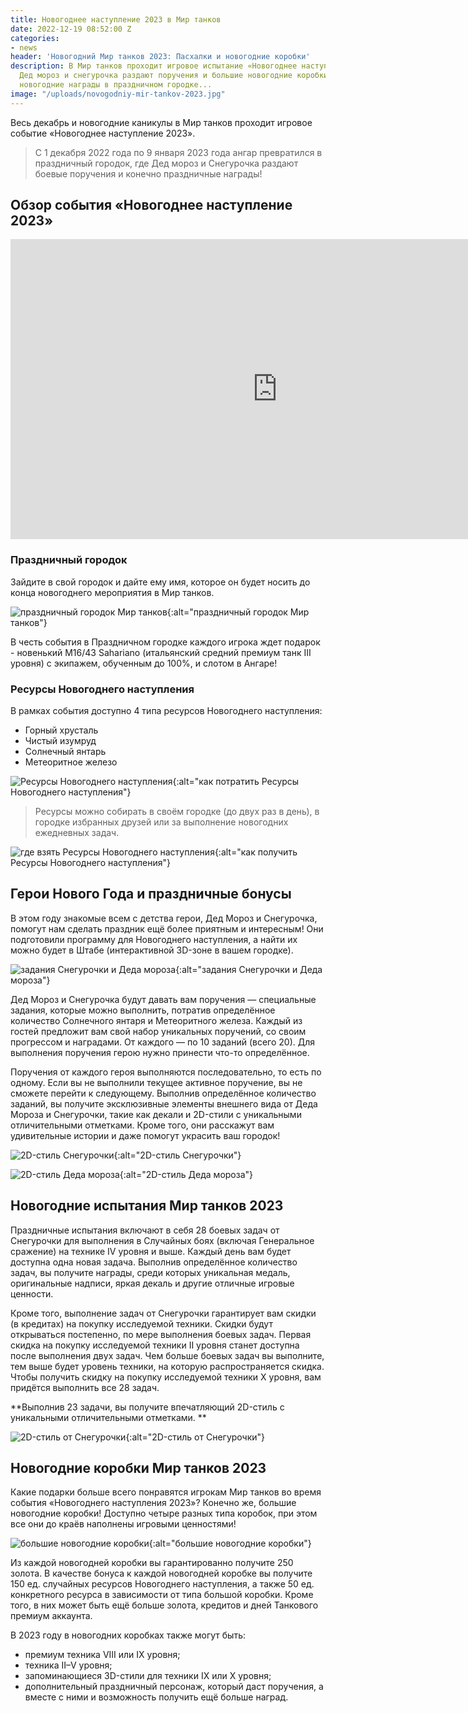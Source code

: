 ```yaml
---
title: Новогоднее наступление 2023 в Мир танков
date: 2022-12-19 08:52:00 Z
categories:
- news
header: 'Новогодний Мир танков 2023: Пасхалки и новогодние коробки'
description: В Мир танков проходит игровое испытание «Новогоднее наступление 2023».
  Дед мороз и снегурочка раздают поручения и большие новогодние коробки! Спешите получить
  новогодние награды в праздничном городке...
image: "/uploads/novogodniy-mir-tankov-2023.jpg"
---
```


Весь декабрь и новогодние каникулы в Мир танков проходит игровое событие «Новогоднее наступление 2023».

> С 1 декабря 2022 года по 9 января 2023 года ангар превратился в праздничный городок, где Дед мороз и Снегурочка раздают боевые поручения и конечно праздничные награды!


## Обзор события «Новогоднее наступление 2023»

<center><iframe width="854" height="480" src="https://www.youtube.com/embed/yBffdIcy1ws" title="YouTube video player" frameborder="0" allow="accelerometer; autoplay; clipboard-write; encrypted-media; gyroscope; picture-in-picture" allowfullscreen></iframe></center>


### Праздничный городок

Зайдите в свой городок и дайте ему имя, которое он будет носить до конца новогоднего мероприятия в Мир танков.

![праздничный городок Мир танков](https://ru-wotp.wgcdn.co/dcont/fb/image/angar_nn2023_2.jpg){:alt="праздничный городок Мир танков"}

В честь события в Праздничном городке каждого игрока ждет подарок - новенький M16/43 Sahariano (итальянский средний премиум танк III уровня) с экипажем, обученным до 100%, и слотом в Ангаре!


### Ресурсы Новогоднего наступления

В рамках события доступно 4 типа ресурсов Новогоднего наступления: 

* Горный хрусталь
* Чистый изумруд
* Солнечный янтарь
* Метеоритное железо

![Ресурсы Новогоднего наступления](https://content-wg.gcdn.co/locdoc/infographics/2022/HO_resources/spend_resources_RU.jpg){:alt="как потратить Ресурсы Новогоднего наступления"}

> Ресурсы можно собирать в своём городке (до двух раз в день), в городке избранных друзей или за выполнение новогодних ежедневных задач.

![где взять Ресурсы Новогоднего наступления](https://content-wg.gcdn.co/locdoc/infographics/2022/HO_resources/get_resources_RU.jpg){:alt="как получить Ресурсы Новогоднего наступления"}


## Герои Нового Года и праздничные бонусы

В этом году знакомые всем с детства герои, Дед Мороз и Снегурочка, помогут нам сделать праздник ещё более приятным и интересным! Они подготовили программу для Новогоднего наступления, а найти их можно будет в Штабе (интерактивной 3D-зоне в вашем городке).

![задания Снегурочки и Деда мороза](https://ru-wotp.wgcdn.co/dcont/fb/image/22.11.28_ny_header_1.jpg){:alt="задания Снегурочки и Деда мороза"}

Дед Мороз и Снегурочка будут давать вам поручения — специальные задания, которые можно выполнить, потратив определённое количество Солнечного янтаря и Метеоритного железа. Каждый из гостей предложит вам свой набор уникальных поручений, со своим прогрессом и наградами. От каждого — по 10 заданий (всего 20). Для выполнения поручения герою нужно принести что-то определённое.

Поручения от каждого героя выполняются последовательно, то есть по одному. Если вы не выполнили текущее активное поручение, вы не сможете перейти к следующему. Выполнив определённое количество заданий, вы получите эксклюзивные элементы внешнего вида от Деда Мороза и Снегурочки, такие как декали и 2D-стили с уникальными отличительными отметками. Кроме того, они расскажут вам удивительные истории и даже помогут украсить ваш городок!

![2D-стиль Снегурочки](https://ru-wotp.wgcdn.co/dcont/fb/image/seld-otm-691_1920x1080_lg_spb_mt_18.jpg){:alt="2D-стиль Снегурочки"}

![2D-стиль Деда мороза](https://ru-wotp.wgcdn.co/dcont/fb/image/kuranty-690_1920x1080_lg_spb_mt_3.jpg){:alt="2D-стиль Деда мороза"}


## Новогодние испытания Мир танков 2023

Праздничные испытания включают в себя 28 боевых задач от Снегурочки для выполнения в Случайных боях (включая Генеральное сражение) на технике IV уровня и выше. Каждый день вам будет доступна одна новая задача. Выполнив определённое количество задач, вы получите награды, среди которых уникальная медаль, оригинальные надписи, яркая декаль и другие отличные игровые ценности.

Кроме того, выполнение задач от Снегурочки гарантирует вам скидки (в кредитах) на покупку исследуемой техники. Скидки будут открываться постепенно, по мере выполнения боевых задач. Первая скидка на покупку исследуемой техники II уровня станет доступна после выполнения двух задач. Чем больше боевых задач вы выполните, тем выше будет уровень техники, на которую распространяется скидка. Чтобы получить скидку на покупку исследуемой техники X уровня, вам придётся выполнить все 28 задач.

**Выполнив 23 задачи, вы получите впечатляющий 2D-стиль с уникальными отличительными отметками. **

![2D-стиль от Снегурочки](https://ru-wotp.wgcdn.co/dcont/fb/image/semeynyy_prazdnik-otm-692_1920x1080_lg_spb_mt_21.jpg){:alt="2D-стиль от Снегурочки"}

## Новогодние коробки Мир танков 2023

Какие подарки больше всего понравятся игрокам Мир танков во время события «Новогоднего наступления 2023»? Конечно же, большие новогодние коробки! Доступно четыре разных типа коробок, при этом все они до краёв наполнены игровыми ценностями!

![большие новогодние коробки](https://i.ytimg.com/vi/uN0HUp6JI48/maxresdefault.jpg){:alt="большие новогодние коробки"}

Из каждой новогодней коробки вы гарантированно получите 250 золота. В качестве бонуса к каждой новогодней коробке вы получите 150 ед. случайных ресурсов Новогоднего наступления, а также 50 ед. конкретного ресурса в зависимости от типа большой коробки. Кроме того, в них может быть ещё больше золота, кредитов и дней Танкового премиум аккаунта.

В 2023 году в новогодних коробках также могут быть:

* премиум техника VIII или IX уровня;
* техника II–V уровня;
* запоминающиеся 3D-стили для техники IX или X уровня;
* дополнительный праздничный персонаж, который даст поручения, а вместе с ними и возможность получить ещё больше наград.